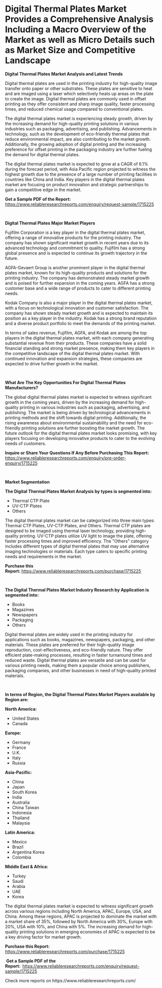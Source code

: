 <p><h1>Digital Thermal Plates Market Provides a Comprehensive Analysis Including a Macro Overview of the Market as well as Micro Details such as Market Size and Competitive Landscape</h1></p><p><strong>Digital Thermal Plates Market Analysis and Latest Trends</strong></p>
<p><p>Digital thermal plates are used in the printing industry for high-quality image transfer onto paper or other substrates. These plates are sensitive to heat and are imaged using a laser which selectively heats up areas on the plate to create the image. Digital thermal plates are commonly used in offset printing as they offer consistent and sharp image quality, faster processing times, and reduced chemical usage compared to conventional plates.</p><p>The digital thermal plates market is experiencing steady growth, driven by the increasing demand for high-quality printing solutions in various industries such as packaging, advertising, and publishing. Advancements in technology, such as the development of eco-friendly thermal plates that reduce environmental impact, are also contributing to the market growth. Additionally, the growing adoption of digital printing and the increasing preference for offset printing in the packaging industry are further fueling the demand for digital thermal plates.</p><p>The digital thermal plates market is expected to grow at a CAGR of 6.1% during the forecast period, with Asia Pacific region projected to witness the highest growth due to the presence of a large number of printing facilities in countries like China and India. Key players in the digital thermal plates market are focusing on product innovation and strategic partnerships to gain a competitive edge in the market.</p></p>
<p><strong>Get a Sample PDF of the Report:&nbsp;</strong> <a href="https://www.reliableresearchreports.com/enquiry/request-sample/1715225">https://www.reliableresearchreports.com/enquiry/request-sample/1715225</a></p>
<p>&nbsp;</p>
<p><strong>Digital Thermal Plates Major Market Players</strong></p>
<p><p>Fujifilm Corporation is a key player in the digital thermal plates market, offering a range of innovative products for the printing industry. The company has shown significant market growth in recent years due to its advanced technology and commitment to quality. Fujifilm has a strong global presence and is expected to continue its growth trajectory in the future.</p><p>AGFA-Gevaert Group is another prominent player in the digital thermal plates market, known for its high-quality products and solutions for the printing industry. The company has demonstrated steady market growth and is poised for further expansion in the coming years. AGFA has a strong customer base and a wide range of products to cater to different printing needs.</p><p>Kodak Company is also a major player in the digital thermal plates market, with a focus on technological innovation and customer satisfaction. The company has shown steady market growth and is expected to maintain its position as a key player in the industry. Kodak has a strong brand reputation and a diverse product portfolio to meet the demands of the printing market.</p><p>In terms of sales revenue, Fujifilm, AGFA, and Kodak are among the top players in the digital thermal plates market, with each company generating substantial revenue from their products. These companies have a solid financial standing and strong market presence, making them key players in the competitive landscape of the digital thermal plates market. With continued innovation and expansion strategies, these companies are expected to drive further growth in the market.</p></p>
<p>&nbsp;</p>
<p><strong>What Are The Key Opportunities For Digital Thermal Plates Manufacturers?</strong></p>
<p><p>The global digital thermal plates market is expected to witness significant growth in the coming years, driven by the increasing demand for high-quality printing in various industries such as packaging, advertising, and publishing. The market is being driven by technological advancements in printing methods and the shift towards digital printing. Additionally, the rising awareness about environmental sustainability and the need for eco-friendly printing solutions are further boosting the market growth. The future outlook for the digital thermal plates market looks promising, with key players focusing on developing innovative products to cater to the evolving needs of customers.</p></p>
<p><strong>Inquire or Share Your Questions If Any Before Purchasing This Report:</strong> <a href="https://www.reliableresearchreports.com/enquiry/pre-order-enquiry/1715225">https://www.reliableresearchreports.com/enquiry/pre-order-enquiry/1715225</a></p>
<p>&nbsp;</p>
<p><strong>Market Segmentation</strong></p>
<p><strong>The Digital Thermal Plates Market Analysis by types is segmented into:</strong></p>
<p><ul><li>Thermal CTP Plate</li><li>UV-CTP Plates</li><li>Others</li></ul></p>
<p><p>The digital thermal plates market can be categorized into three main types: Thermal CTP Plates, UV-CTP Plates, and Others. Thermal CTP plates are designed to be imaged using thermal laser technology, providing high-quality printing. UV-CTP plates utilize UV light to image the plate, offering faster processing times and improved efficiency. The "Others" category includes different types of digital thermal plates that may use alternative imaging technologies or materials. Each type caters to specific printing needs and requirements in the market.</p></p>
<p><strong>Purchase this Report:&nbsp;</strong><a href="https://www.reliableresearchreports.com/purchase/1715225">https://www.reliableresearchreports.com/purchase/1715225</a></p>
<p>&nbsp;</p>
<p><strong>The Digital Thermal Plates Market Industry Research by Application is segmented into:</strong></p>
<p><ul><li>Books</li><li>Magazines</li><li>Newspapers</li><li>Packaging</li><li>Others</li></ul></p>
<p><p>Digital thermal plates are widely used in the printing industry for applications such as books, magazines, newspapers, packaging, and other materials. These plates are preferred for their high-quality image reproduction, cost-effectiveness, and eco-friendly nature. They offer efficient plate-making processes, resulting in faster turnaround times and reduced waste. Digital thermal plates are versatile and can be used for various printing needs, making them a popular choice among publishers, packaging companies, and other businesses in need of high-quality printed materials.</p></p>
<p>&nbsp;</p>
<p><strong>In terms of Region, the Digital Thermal Plates Market Players available by Region are:</strong></p>
<p>
    <p> <strong> North America: </strong>
        <ul>
            <li>United States</li>
            <li>Canada</li>
        </ul>
        </p> 
    <p> <strong> Europe: </strong>
        <ul>
            <li>Germany</li>
            <li>France</li>
            <li>U.K.</li>
            <li>Italy</li>
            <li>Russia</li>
        </ul>
        </p> 
    <p> <strong> Asia-Pacific: </strong>
        <ul>
            <li>China</li>
            <li>Japan</li>
            <li>South Korea</li>
            <li>India</li>
            <li>Australia</li>
            <li>China Taiwan</li>
            <li>Indonesia</li>
            <li>Thailand</li>
            <li>Malaysia</li>
        </ul>
        </p> 
    <p> <strong> Latin America: </strong>
        <ul>
            <li>Mexico</li>
            <li>Brazil</li>
            <li>Argentina Korea</li>
            <li>Colombia</li>
        </ul>
        </p> 
    <p> <strong> Middle East & Africa: </strong>
        <ul>
            <li>Turkey</li>
            <li>Saudi</li>
            <li>Arabia</li>
            <li>UAE</li>
            <li>Korea</li>
        </ul>
    </p>
    </p>
<p><p>The digital thermal plates market is expected to witness significant growth across various regions including North America, APAC, Europe, USA, and China. Among these regions, APAC is projected to dominate the market with a market share of 35%, followed by North America with 30%, Europe with 20%, USA with 10%, and China with 5%. The increasing demand for high-quality printing solutions in emerging economies of APAC is expected to be a key driving factor for market growth.</p></p>
<p><strong>Purchase this Report: </strong><a href="https://www.reliableresearchreports.com/purchase/1715225">https://www.reliableresearchreports.com/purchase/1715225</a></p>
<p>&nbsp;<strong>Get a Sample PDF of the Report:&nbsp;&nbsp;</strong><a href="https://www.reliableresearchreports.com/enquiry/request-sample/1715225">https://www.reliableresearchreports.com/enquiry/request-sample/1715225</a></p>
<p><strong></strong></p>
<p>Check more reports on https://www.reliableresearchreports.com/</p>